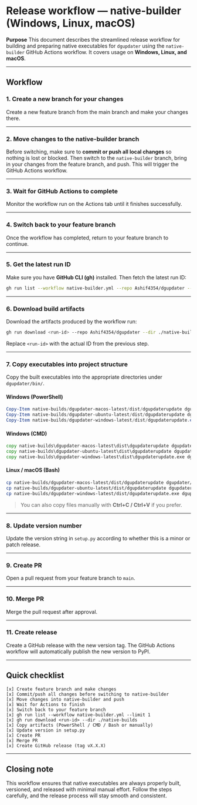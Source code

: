 # Release workflow — native-builder (Windows, Linux, macOS)

**Purpose**
This document describes the streamlined release workflow for building and preparing native executables for `dgupdater` using the `native-builder` GitHub Actions workflow. It covers usage on **Windows, Linux, and macOS**.

---

## Workflow

### 1. Create a new branch for your changes

Create a new feature branch from the main branch and make your changes there.

---

### 2. Move changes to the native-builder branch

Before switching, make sure to **commit or push all local changes** so nothing is lost or blocked. Then switch to the `native-builder` branch, bring in your changes from the feature branch, and push. This will trigger the GitHub Actions workflow.

---

### 3. Wait for GitHub Actions to complete

Monitor the workflow run on the Actions tab until it finishes successfully.

---

### 4. Switch back to your feature branch

Once the workflow has completed, return to your feature branch to continue.

---

### 5. Get the latest run ID

Make sure you have **GitHub CLI (gh)** installed. Then fetch the latest run ID:

```bash
gh run list --workflow native-builder.yml --repo Ashif4354/dgupdater --limit 1
```

---

### 6. Download build artifacts

Download the artifacts produced by the workflow run:

```bash
gh run download <run-id> --repo Ashif4354/dgupdater --dir ./native-builds
```

Replace `<run-id>` with the actual ID from the previous step.

---

### 7. Copy executables into project structure

Copy the built executables into the appropriate directories under `dgupdater/bin/`.

#### Windows (PowerShell)

```powershell
Copy-Item native-builds/dgupdater-macos-latest/dist/dgupdaterupdate dgupdater/bin/macos/
Copy-Item native-builds/dgupdater-ubuntu-latest/dist/dgupdaterupdate dgupdater/bin/linux/
Copy-Item native-builds/dgupdater-windows-latest/dist/dgupdaterupdate.exe dgupdater/bin/windows/
```

#### Windows (CMD)

```cmd
copy native-builds\dgupdater-macos-latest\dist\dgupdaterupdate dgupdater\bin\macos\
copy native-builds\dgupdater-ubuntu-latest\dist\dgupdaterupdate dgupdater\bin\linux\
copy native-builds\dgupdater-windows-latest\dist\dgupdaterupdate.exe dgupdater\bin\windows\
```

#### Linux / macOS (Bash)

```bash
cp native-builds/dgupdater-macos-latest/dist/dgupdaterupdate dgupdater/bin/macos/
cp native-builds/dgupdater-ubuntu-latest/dist/dgupdaterupdate dgupdater/bin/linux/
cp native-builds/dgupdater-windows-latest/dist/dgupdaterupdate.exe dgupdater/bin/windows/
```

> You can also copy files manually with **Ctrl+C / Ctrl+V** if you prefer.

---

### 8. Update version number

Update the version string in `setup.py` according to whether this is a minor or patch release.

---

### 9. Create PR

Open a pull request from your feature branch to `main`.

---

### 10. Merge PR

Merge the pull request after approval.

---

### 11. Create release

Create a GitHub release with the new version tag. The GitHub Actions workflow will automatically publish the new version to PyPI.

---

## Quick checklist

```
[x] Create feature branch and make changes
[x] Commit/push all changes before switching to native-builder
[x] Move changes into native-builder and push
[x] Wait for Actions to finish
[x] Switch back to your feature branch
[x] gh run list --workflow native-builder.yml --limit 1
[x] gh run download <run-id> --dir ./native-builds
[x] Copy artifacts (PowerShell / CMD / Bash or manually)
[x] Update version in setup.py
[x] Create PR
[x] Merge PR
[x] Create GitHub release (tag vX.X.X)
```

---

## Closing note

This workflow ensures that native executables are always properly built, versioned, and released with minimal manual effort. Follow the steps carefully, and the release process will stay smooth and consistent.

